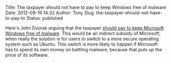 Title: The taxpayer should not have to pay to keep Windows free of malware
Date: 2012-09-16 14:32
Author: Tony
Slug: the-taxpayer-should-not-have-to-pay-to
Status: published

Here's John Dvorak arguing that the taxpayer [should pay to keep Microsoft Windows free of malware](http://www.pcmag.com/article2/0,2817,2409742,00.asp?kc=PCRSS03079TX1K0000584). This would be an indirect subsidy of Microsoft, when really the solution is for users to switch to a more secure operating system such as Ubuntu. This switch is more likely to happen if Microsoft has to spend its own money on battling malware, because that puts up the price of its software.

